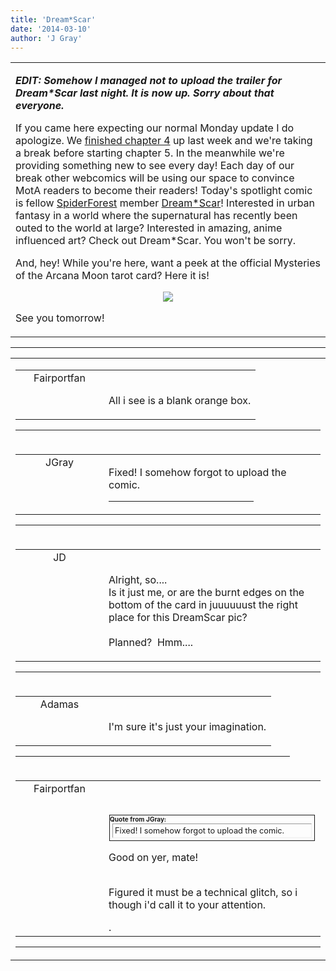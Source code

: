 ```yaml
---
title: 'Dream*Scar'
date: '2014-03-10'
author: 'J Gray'
---
```


<div>
<!-- Main content here -->
<table border="0" class="post"><tbody><tr><td>
   
   <div class="post_body">
       <p><strong><em>EDIT: Somehow I managed not to upload the trailer for Dream*Scar last night. It is now up. Sorry about that everyone.</em></strong></p><p>If you came here expecting our normal Monday update I do apologize. We <a href="/comics/445/" target="_blank">finished chapter 4</a> up last week and we're taking a break before starting chapter 5. In the meanwhile we're providing something new to see every day! Each day of our break other webcomics will be using our space to convince MotA readers to become their readers! Today's spotlight comic is fellow <a href="http://www.spiderforest.com/" target="_blank">SpiderForest</a> member <a href="https://www.comic-rocket.com/explore/dreamscar/" target="_blank">Dream*Scar</a>! Interested in urban fantasy in a world where the supernatural has recently been outed to the world at large? Interested in amazing, anime influenced art? Check out Dream*Scar. You won't be sorry.</p><p>And, hey! While you're here, want a peek at the official Mysteries of the Arcana Moon tarot card? Here it is!</p><p style="text-align: center;"><img src="/templates/main/images/MoonPreview.jpg"></p><p>See you tomorrow!</p>
   </div>
   </td></tr>
   </tbody></table><hr><table style="width:100%; border:0;" class="comment_table"><tbody><tr><td width="100%"><a name=""> </a><div style="width:100%;" class="comment"><table border="0" width="100%"><tbody><tr><td align="center" valign="top" width="125">
<span class="comment_title"><center>Fairportfan<br></center><a name="1282">&nbsp;</a></span><br>
<center><img src="https://www.gravatar.com/avatar.php?gravatar_id=6a0561c0957a6b889bac34144c7cec72&amp;default=http%3A%2F%2Fmysteriesofthearcana.com%2Ftemplates%2Fmain%2Fimages%2Favatar.gif&amp;size=80&amp;rating=g" border="0" alt=""></center>
</td>
<td valign="top">


<p class="comment_text"> </p><p class="comment_text"><br> All i see is a blank orange box.</p>
 

</td></tr></tbody></table>
<hr></div></td></tr><tr><td width="100%"><a name=""> </a><div style="width:100%;" class="comment"><table border="0" width="100%"><tbody><tr><td align="center" valign="top" width="125">
<span class="comment_title"><center>JGray</center><a name="1283">&nbsp;</a></span><br>
<center><img src="https://www.gravatar.com/avatar.php?gravatar_id=3de6483cf7ef4947f33483faa590f1a0&amp;default=http%3A%2F%2Fmysteriesofthearcana.com%2Ftemplates%2Fmain%2Fimages%2Favatar.gif&amp;size=100&amp;rating=g" border="0" alt=""></center>
</td>
<td valign="top">


<p class="comment_text"> </p><p class="comment_text">Fixed! I somehow forgot to upload the comic.</p>
 <hr width="70%">

</td></tr></tbody></table>
<hr></div></td></tr><tr><td width="100%"><a name=""> </a><div style="width:100%;" class="comment"><table border="0" width="100%"><tbody><tr><td align="center" valign="top" width="125">
<span class="comment_title"><center>JD<br></center><a name="1284">&nbsp;</a></span><br>
<center><img src="https://www.gravatar.com/avatar.php?gravatar_id=c36877dca7f2a5669657cff6d47669c0&amp;default=http%3A%2F%2Fmysteriesofthearcana.com%2Ftemplates%2Fmain%2Fimages%2Favatar.gif&amp;size=80&amp;rating=g" border="0" alt=""></center>
</td>
<td valign="top">


<p class="comment_text"> </p><p class="comment_text"><br> Alright, so.... <br> Is it just me, or are the burnt edges on the bottom of the card in juuuuuust the right place for this DreamScar pic?<br><br>Planned?&nbsp; Hmm....<br></p>
 

</td></tr></tbody></table>
<hr></div></td></tr><tr><td width="100%"><a name=""> </a><div style="width:90%;" class="comment2"><table border="0" width="100%"><tbody><tr><td align="center" valign="top" width="125">
<span class="comment_title"><center>Adamas<br></center><a name="1285">&nbsp;</a></span><br>
<center><img src="https://www.gravatar.com/avatar.php?gravatar_id=63b5da7dbecbf4a2fac891b8f15ccbc4&amp;default=http%3A%2F%2Fmysteriesofthearcana.com%2Ftemplates%2Fmain%2Fimages%2Favatar.gif&amp;size=80&amp;rating=g" border="0" alt=""></center>
</td>
<td valign="top">


<p class="comment_text"> </p><p class="comment_text"><br> I'm sure it's just your imagination.</p>
 

</td></tr></tbody></table>
<hr></div></td></tr><tr><td width="100%"><a name=""> </a><div style="width:100%;" class="comment"><table border="0" width="100%"><tbody><tr><td align="center" valign="top" width="125">
<span class="comment_title"><center>Fairportfan<br></center><a name="1286">&nbsp;</a></span><br>
<center><img src="https://www.gravatar.com/avatar.php?gravatar_id=6a0561c0957a6b889bac34144c7cec72&amp;default=http%3A%2F%2Fmysteriesofthearcana.com%2Ftemplates%2Fmain%2Fimages%2Favatar.gif&amp;size=80&amp;rating=g" border="0" alt=""></center>
</td>
<td valign="top">


<p class="comment_text"> </p><p class="comment_text"><br> </p><div class="quote-outer" style="margin:1px; width:auto; border:1px solid;"><span style="font-size:10px; font-weight:bold;">Quote from JGray:</span><div class="quote" style="margin:4px; margin-top:1px; padding:3px; width:auto; font-size:80%; border:1px inset;">
Fixed! I somehow forgot to upload the comic.</div></div>
 <p>Good on yer, mate!<br></p><p><br>Figured it must be a technical glitch, so i though i'd call it to your attention.<br></p>.
 

</td></tr></tbody></table>
<hr></div></td></tr></tbody></table>
<!-- End main content -->
              </div>
